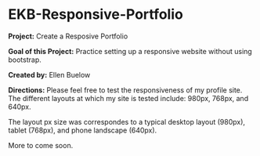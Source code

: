 # EKB-Responsive-Portfolio

**Project:** Create a Resposive Portfolio

**Goal of this Project:** Practice setting up a responsive website without using bootstrap.

**Created by:** Ellen Buelow

**Directions:** Please feel free to test the responsiveness of my profile site. The different layouts at which my site is tested include: 980px, 768px, and 640px.

The layout px size was correspondes to a typical desktop layout (980px), tablet (768px), and phone landscape (640px).

More to come soon.
